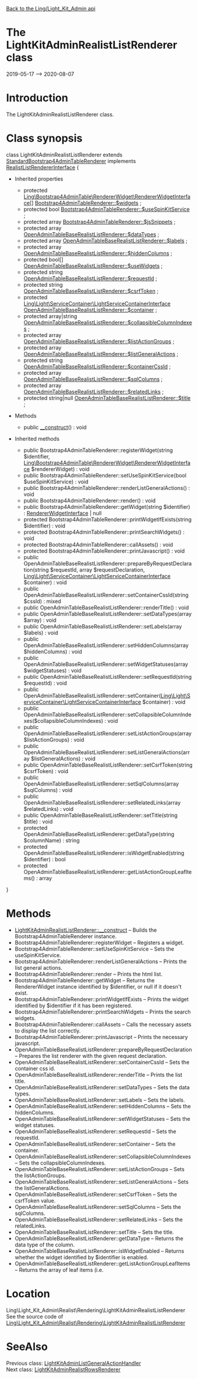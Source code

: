 [Back to the Ling/Light_Kit_Admin api](https://github.com/lingtalfi/Light_Kit_Admin/blob/master/doc/api/Ling/Light_Kit_Admin.md)



The LightKitAdminRealistListRenderer class
================
2019-05-17 --> 2020-08-07






Introduction
============

The LightKitAdminRealistListRenderer class.



Class synopsis
==============


class <span class="pl-k">LightKitAdminRealistListRenderer</span> extends [StandardBootstrap4AdminTableRenderer](https://github.com/lingtalfi/Bootstrap4AdminTable/blob/master/doc/api/Ling/Bootstrap4AdminTable/Renderer/StandardBootstrap4AdminTableRenderer.md) implements [RealistListRendererInterface](https://github.com/lingtalfi/Light_Realist/blob/master/doc/api/Ling/Light_Realist/Rendering/RealistListRendererInterface.md) {

- Inherited properties
    - protected [Ling\Bootstrap4AdminTable\RendererWidget\RendererWidgetInterface[]](https://github.com/lingtalfi/Bootstrap4AdminTable/blob/master/doc/api/Ling/Bootstrap4AdminTable/RendererWidget/RendererWidgetInterface.md) [Bootstrap4AdminTableRenderer::$widgets](#property-widgets) ;
    - protected bool [Bootstrap4AdminTableRenderer::$useSpinKitService](#property-useSpinKitService) ;
    - protected array [Bootstrap4AdminTableRenderer::$jsSnippets](#property-jsSnippets) ;
    - protected array [OpenAdminTableBaseRealistListRenderer::$dataTypes](#property-dataTypes) ;
    - protected array [OpenAdminTableBaseRealistListRenderer::$labels](#property-labels) ;
    - protected array [OpenAdminTableBaseRealistListRenderer::$hiddenColumns](#property-hiddenColumns) ;
    - protected bool[] [OpenAdminTableBaseRealistListRenderer::$useWidgets](#property-useWidgets) ;
    - protected string [OpenAdminTableBaseRealistListRenderer::$requestId](#property-requestId) ;
    - protected string [OpenAdminTableBaseRealistListRenderer::$csrfToken](#property-csrfToken) ;
    - protected [Ling\Light\ServiceContainer\LightServiceContainerInterface](https://github.com/lingtalfi/Light/blob/master/doc/api/Ling/Light/ServiceContainer/LightServiceContainerInterface.md) [OpenAdminTableBaseRealistListRenderer::$container](#property-container) ;
    - protected array|string [OpenAdminTableBaseRealistListRenderer::$collapsibleColumnIndexes](#property-collapsibleColumnIndexes) ;
    - protected array [OpenAdminTableBaseRealistListRenderer::$listActionGroups](#property-listActionGroups) ;
    - protected array [OpenAdminTableBaseRealistListRenderer::$listGeneralActions](#property-listGeneralActions) ;
    - protected string [OpenAdminTableBaseRealistListRenderer::$containerCssId](#property-containerCssId) ;
    - protected array [OpenAdminTableBaseRealistListRenderer::$sqlColumns](#property-sqlColumns) ;
    - protected array [OpenAdminTableBaseRealistListRenderer::$relatedLinks](#property-relatedLinks) ;
    - protected string|null [OpenAdminTableBaseRealistListRenderer::$title](#property-title) ;

- Methods
    - public [__construct](https://github.com/lingtalfi/Light_Kit_Admin/blob/master/doc/api/Ling/Light_Kit_Admin/Realist/Rendering/LightKitAdminRealistListRenderer/__construct.md)() : void

- Inherited methods
    - public Bootstrap4AdminTableRenderer::registerWidget(string $identifier, [Ling\Bootstrap4AdminTable\RendererWidget\RendererWidgetInterface](https://github.com/lingtalfi/Bootstrap4AdminTable/blob/master/doc/api/Ling/Bootstrap4AdminTable/RendererWidget/RendererWidgetInterface.md) $rendererWidget) : void
    - public Bootstrap4AdminTableRenderer::setUseSpinKitService(bool $useSpinKitService) : void
    - public Bootstrap4AdminTableRenderer::renderListGeneralActions() : void
    - public Bootstrap4AdminTableRenderer::render() : void
    - public Bootstrap4AdminTableRenderer::getWidget(string $identifier) : [RendererWidgetInterface](https://github.com/lingtalfi/Bootstrap4AdminTable/blob/master/doc/api/Ling/Bootstrap4AdminTable/RendererWidget/RendererWidgetInterface.md) | null
    - protected Bootstrap4AdminTableRenderer::printWidgetIfExists(string $identifier) : void
    - protected Bootstrap4AdminTableRenderer::printSearchWidgets() : void
    - protected Bootstrap4AdminTableRenderer::callAssets() : void
    - protected Bootstrap4AdminTableRenderer::printJavascript() : void
    - public OpenAdminTableBaseRealistListRenderer::prepareByRequestDeclaration(string $requestId, array $requestDeclaration, [Ling\Light\ServiceContainer\LightServiceContainerInterface](https://github.com/lingtalfi/Light/blob/master/doc/api/Ling/Light/ServiceContainer/LightServiceContainerInterface.md) $container) : void
    - public OpenAdminTableBaseRealistListRenderer::setContainerCssId(string $cssId) : mixed
    - public OpenAdminTableBaseRealistListRenderer::renderTitle() : void
    - public OpenAdminTableBaseRealistListRenderer::setDataTypes(array $array) : void
    - public OpenAdminTableBaseRealistListRenderer::setLabels(array $labels) : void
    - public OpenAdminTableBaseRealistListRenderer::setHiddenColumns(array $hiddenColumns) : void
    - public OpenAdminTableBaseRealistListRenderer::setWidgetStatuses(array $widgetStatuses) : void
    - public OpenAdminTableBaseRealistListRenderer::setRequestId(string $requestId) : void
    - public OpenAdminTableBaseRealistListRenderer::setContainer([Ling\Light\ServiceContainer\LightServiceContainerInterface](https://github.com/lingtalfi/Light/blob/master/doc/api/Ling/Light/ServiceContainer/LightServiceContainerInterface.md) $container) : void
    - public OpenAdminTableBaseRealistListRenderer::setCollapsibleColumnIndexes($collapsibleColumnIndexes) : void
    - public OpenAdminTableBaseRealistListRenderer::setListActionGroups(array $listActionGroups) : void
    - public OpenAdminTableBaseRealistListRenderer::setListGeneralActions(array $listGeneralActions) : void
    - public OpenAdminTableBaseRealistListRenderer::setCsrfToken(string $csrfToken) : void
    - public OpenAdminTableBaseRealistListRenderer::setSqlColumns(array $sqlColumns) : void
    - public OpenAdminTableBaseRealistListRenderer::setRelatedLinks(array $relatedLinks) : void
    - public OpenAdminTableBaseRealistListRenderer::setTitle(string $title) : void
    - protected OpenAdminTableBaseRealistListRenderer::getDataType(string $columnName) : string
    - protected OpenAdminTableBaseRealistListRenderer::isWidgetEnabled(string $identifier) : bool
    - protected OpenAdminTableBaseRealistListRenderer::getListActionGroupLeafItems() : array

}






Methods
==============

- [LightKitAdminRealistListRenderer::__construct](https://github.com/lingtalfi/Light_Kit_Admin/blob/master/doc/api/Ling/Light_Kit_Admin/Realist/Rendering/LightKitAdminRealistListRenderer/__construct.md) &ndash; Builds the Bootstrap4AdminTableRenderer instance.
- Bootstrap4AdminTableRenderer::registerWidget &ndash; Registers a widget.
- Bootstrap4AdminTableRenderer::setUseSpinKitService &ndash; Sets the useSpinKitService.
- Bootstrap4AdminTableRenderer::renderListGeneralActions &ndash; Prints the list general actions.
- Bootstrap4AdminTableRenderer::render &ndash; Prints the html list.
- Bootstrap4AdminTableRenderer::getWidget &ndash; Returns the RendererWidget instance identified by $identifier, or null if it doesn't exist.
- Bootstrap4AdminTableRenderer::printWidgetIfExists &ndash; Prints the widget identified by $identifier if it has been registered.
- Bootstrap4AdminTableRenderer::printSearchWidgets &ndash; Prints the search widgets.
- Bootstrap4AdminTableRenderer::callAssets &ndash; Calls the necessary assets to display the list correctly.
- Bootstrap4AdminTableRenderer::printJavascript &ndash; Prints the necessary javascript.
- OpenAdminTableBaseRealistListRenderer::prepareByRequestDeclaration &ndash; Prepares the list renderer with the given request declaration.
- OpenAdminTableBaseRealistListRenderer::setContainerCssId &ndash; Sets the container css id.
- OpenAdminTableBaseRealistListRenderer::renderTitle &ndash; Prints the list title.
- OpenAdminTableBaseRealistListRenderer::setDataTypes &ndash; Sets the data types.
- OpenAdminTableBaseRealistListRenderer::setLabels &ndash; Sets the labels.
- OpenAdminTableBaseRealistListRenderer::setHiddenColumns &ndash; Sets the hiddenColumns.
- OpenAdminTableBaseRealistListRenderer::setWidgetStatuses &ndash; Sets the widget statuses.
- OpenAdminTableBaseRealistListRenderer::setRequestId &ndash; Sets the requestId.
- OpenAdminTableBaseRealistListRenderer::setContainer &ndash; Sets the container.
- OpenAdminTableBaseRealistListRenderer::setCollapsibleColumnIndexes &ndash; Sets the collapsibleColumnIndexes.
- OpenAdminTableBaseRealistListRenderer::setListActionGroups &ndash; Sets the listActionGroups.
- OpenAdminTableBaseRealistListRenderer::setListGeneralActions &ndash; Sets the listGeneralActions.
- OpenAdminTableBaseRealistListRenderer::setCsrfToken &ndash; Sets the csrfToken value.
- OpenAdminTableBaseRealistListRenderer::setSqlColumns &ndash; Sets the sqlColumns.
- OpenAdminTableBaseRealistListRenderer::setRelatedLinks &ndash; Sets the relatedLinks.
- OpenAdminTableBaseRealistListRenderer::setTitle &ndash; Sets the title.
- OpenAdminTableBaseRealistListRenderer::getDataType &ndash; Returns the data type of the column.
- OpenAdminTableBaseRealistListRenderer::isWidgetEnabled &ndash; Returns whether the widget identified by $identifier is enabled.
- OpenAdminTableBaseRealistListRenderer::getListActionGroupLeafItems &ndash; Returns the array of leaf items (i.e.





Location
=============
Ling\Light_Kit_Admin\Realist\Rendering\LightKitAdminRealistListRenderer<br>
See the source code of [Ling\Light_Kit_Admin\Realist\Rendering\LightKitAdminRealistListRenderer](https://github.com/lingtalfi/Light_Kit_Admin/blob/master/Realist/Rendering/LightKitAdminRealistListRenderer.php)



SeeAlso
==============
Previous class: [LightKitAdminListGeneralActionHandler](https://github.com/lingtalfi/Light_Kit_Admin/blob/master/doc/api/Ling/Light_Kit_Admin/Realist/ListGeneralActionHandler/LightKitAdminListGeneralActionHandler.md)<br>Next class: [LightKitAdminRealistRowsRenderer](https://github.com/lingtalfi/Light_Kit_Admin/blob/master/doc/api/Ling/Light_Kit_Admin/Realist/Rendering/LightKitAdminRealistRowsRenderer.md)<br>
